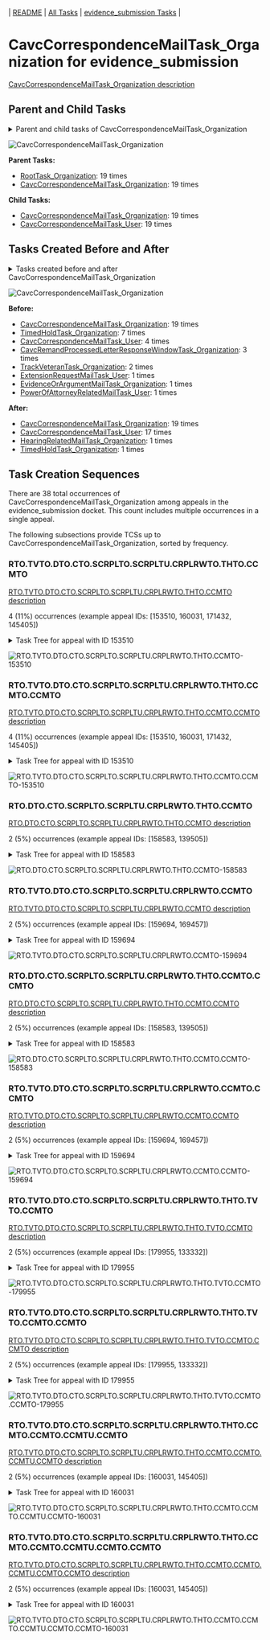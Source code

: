 <!-- DO NOT EDIT THIS FILE.  This file is autogenerated. -->
| [README](../README.md) | [All Tasks](../alltasks.md) | [evidence_submission Tasks](tasklist.md) |

# CavcCorrespondenceMailTask_Organization for evidence_submission

[CavcCorrespondenceMailTask_Organization description](../descr/CavcCorrespondenceMailTask_Organization.md)

## Parent and Child Tasks

<details><summary markdown='span'>Parent and child tasks of CavcCorrespondenceMailTask_Organization
</summary>

```
digraph G {
rankdir=LR;
node [shape=box]
"CavcCorrespondenceMailTask_Organization" -> "CavcCorrespondenceMailTask_User" [label=19]
"CavcCorrespondenceMailTask_Organization" -> "CavcCorrespondenceMailTask_Organization" [label=19]
"RootTask_Organization" -> "CavcCorrespondenceMailTask_Organization" [label=19]
"CavcCorrespondenceMailTask_Organization" -> "CavcCorrespondenceMailTask_Organization" [label=19]
}
```
</details>

![CavcCorrespondenceMailTask_Organization](dot/CavcCorrespondenceMailTask_Organization-parentchild.dot.png)

**Parent Tasks:**

   * [RootTask_Organization](RootTask_Organization.md): 19 times
   * [CavcCorrespondenceMailTask_Organization](CavcCorrespondenceMailTask_Organization.md): 19 times

**Child Tasks:**

   * [CavcCorrespondenceMailTask_Organization](CavcCorrespondenceMailTask_Organization.md): 19 times
   * [CavcCorrespondenceMailTask_User](CavcCorrespondenceMailTask_User.md): 19 times

## Tasks Created Before and After

<details><summary markdown='span'>Tasks created before and after CavcCorrespondenceMailTask_Organization</summary>

```
digraph G {
rankdir=LR;

"CavcCorrespondenceMailTask_Organization" -> "CavcCorrespondenceMailTask_Organization" [label=19]
"CavcCorrespondenceMailTask_Organization" -> "CavcCorrespondenceMailTask_User" [label=17]
"CavcCorrespondenceMailTask_Organization" -> "TimedHoldTask_Organization" [label=1]
"CavcCorrespondenceMailTask_Organization" -> "HearingRelatedMailTask_Organization" [label=1]
"CavcCorrespondenceMailTask_Organization" -> "CavcCorrespondenceMailTask_Organization" [label=19]
"TimedHoldTask_Organization" -> "CavcCorrespondenceMailTask_Organization" [label=7]
"CavcCorrespondenceMailTask_User" -> "CavcCorrespondenceMailTask_Organization" [label=4]
"CavcRemandProcessedLetterResponseWindowTask_Organization" -> "CavcCorrespondenceMailTask_Organization" [label=3]
"TrackVeteranTask_Organization" -> "CavcCorrespondenceMailTask_Organization" [label=2]
"PowerOfAttorneyRelatedMailTask_User" -> "CavcCorrespondenceMailTask_Organization" [label=1]
"ExtensionRequestMailTask_User" -> "CavcCorrespondenceMailTask_Organization" [label=1]
"EvidenceOrArgumentMailTask_Organization" -> "CavcCorrespondenceMailTask_Organization" [label=1]
}
```
</details>

![CavcCorrespondenceMailTask_Organization](dot/CavcCorrespondenceMailTask_Organization.dot.png)

**Before:**

   * [CavcCorrespondenceMailTask_Organization](CavcCorrespondenceMailTask_Organization.md): 19 times
   * [TimedHoldTask_Organization](TimedHoldTask_Organization.md): 7 times
   * [CavcCorrespondenceMailTask_User](CavcCorrespondenceMailTask_User.md): 4 times
   * [CavcRemandProcessedLetterResponseWindowTask_Organization](CavcRemandProcessedLetterResponseWindowTask_Organization.md): 3 times
   * [TrackVeteranTask_Organization](TrackVeteranTask_Organization.md): 2 times
   * [ExtensionRequestMailTask_User](ExtensionRequestMailTask_User.md): 1 times
   * [EvidenceOrArgumentMailTask_Organization](EvidenceOrArgumentMailTask_Organization.md): 1 times
   * [PowerOfAttorneyRelatedMailTask_User](PowerOfAttorneyRelatedMailTask_User.md): 1 times

**After:**

   * [CavcCorrespondenceMailTask_Organization](CavcCorrespondenceMailTask_Organization.md): 19 times
   * [CavcCorrespondenceMailTask_User](CavcCorrespondenceMailTask_User.md): 17 times
   * [HearingRelatedMailTask_Organization](HearingRelatedMailTask_Organization.md): 1 times
   * [TimedHoldTask_Organization](TimedHoldTask_Organization.md): 1 times

## Task Creation Sequences

There are 38 total occurrences of CavcCorrespondenceMailTask_Organization among appeals in the evidence_submission docket.  This count includes multiple occurrences in a single appeal.

The following subsections provide TCSs up to CavcCorrespondenceMailTask_Organization, sorted by frequency.

### RTO.TVTO.DTO.CTO.SCRPLTO.SCRPLTU.CRPLRWTO.THTO.CCMTO

[RTO.TVTO.DTO.CTO.SCRPLTO.SCRPLTU.CRPLRWTO.THTO.CCMTO description](../descr/RTO.TVTO.DTO.CTO.SCRPLTO.SCRPLTU.CRPLRWTO.THTO.CCMTO.md)

4 (11%) occurrences (example appeal IDs: [153510, 160031, 171432, 145405])

<details><summary markdown='span'>Task Tree for appeal with ID 153510</summary>

```
@startuml
skinparam {
  ObjectBorderColor #555
  ObjectBorderThickness 0
  ObjectFontStyle bold
  ObjectFontSize 14
  ObjectAttributeFontColor #333
  ObjectAttributeFontSize 12
}
  object 0.RootTask #8dd3c7 {
Organization
}
  object 1.TrackVeteranTask #bebada {
Organization
}
  object 2.DistributionTask #ffffb3 {
Organization
}
  object 3.CavcTask #bcbd22 {
Organization
}
  object 4.SendCavcRemandProcessedLetterTask #7f7f7f {
Organization
}
  object 5.SendCavcRemandProcessedLetterTask #7f7f7f {
User
}
  object 6.CavcRemandProcessedLetterResponseWindowTask #1f77b4 {
Organization
}
  object 7.TimedHoldTask #fccde5 {
Organization
}
  object 8.ControlledCorrespondenceMailTask #ffffb3 {
Organization
}
  object 9.ControlledCorrespondenceMailTask #ffffb3 {
Organization
}
  object 10.ControlledCorrespondenceMailTask #ffffb3 {
User
}
  object 11.ExtensionRequestMailTask #fdb462 {
Organization
}
  object 12.ExtensionRequestMailTask #fdb462 {
Organization
}
  object 13.ExtensionRequestMailTask #fdb462 {
User
}
  object 14.TimedHoldTask #fccde5 {
User
}
  object 15.CavcCorrespondenceMailTask #1f77b4 {
Organization  <back:white>    </back>
}
  object 16.CavcCorrespondenceMailTask #1f77b4 {
Organization  <back:white>    </back>
}
  object 17.CavcCorrespondenceMailTask #1f77b4 {
User
}
  object 18.CavcRemandProcessedLetterResponseWindowTask #1f77b4 {
User
}
  object 19.JudgeAssignTask #ccebc5 {
User
}
  object 20.JudgeDecisionReviewTask #d9d9d9 {
User
}
  object 21.AttorneyTask #bc80bd {
User
}
  object 22.IhpColocatedTask #bc80bd {
Organization
}
  object 23.IhpColocatedTask #bc80bd {
User
}
  object 24.TimedHoldTask #fccde5 {
User
}
  object 25.IhpColocatedTask #bc80bd {
Organization
}
  object 26.IhpColocatedTask #bc80bd {
User
}
  object 27.TimedHoldTask #fccde5 {
User
}
  object 28.JudgeDecisionReviewTask #d9d9d9 {
User
}
  object 29.JudgeDecisionReviewTask #d9d9d9 {
User
}
  object 30.JudgeDecisionReviewTask #d9d9d9 {
User
}
  object 31.BvaDispatchTask #b3de69 {
Organization
}
  object 32.BvaDispatchTask #b3de69 {
User
}
0.RootTask -- 1.TrackVeteranTask
0.RootTask -- 2.DistributionTask
2.DistributionTask -- 3.CavcTask
3.CavcTask -- 4.SendCavcRemandProcessedLetterTask
4.SendCavcRemandProcessedLetterTask -- 5.SendCavcRemandProcessedLetterTask
3.CavcTask -- 6.CavcRemandProcessedLetterResponseWindowTask
6.CavcRemandProcessedLetterResponseWindowTask -- 7.TimedHoldTask
0.RootTask -- 8.ControlledCorrespondenceMailTask
8.ControlledCorrespondenceMailTask -- 9.ControlledCorrespondenceMailTask
9.ControlledCorrespondenceMailTask -- 10.ControlledCorrespondenceMailTask
0.RootTask -- 11.ExtensionRequestMailTask
11.ExtensionRequestMailTask -- 12.ExtensionRequestMailTask
12.ExtensionRequestMailTask -- 13.ExtensionRequestMailTask
13.ExtensionRequestMailTask -- 14.TimedHoldTask
0.RootTask -- 15.CavcCorrespondenceMailTask
15.CavcCorrespondenceMailTask -- 16.CavcCorrespondenceMailTask
16.CavcCorrespondenceMailTask -- 17.CavcCorrespondenceMailTask
6.CavcRemandProcessedLetterResponseWindowTask -- 18.CavcRemandProcessedLetterResponseWindowTask
0.RootTask -- 19.JudgeAssignTask
0.RootTask -- 20.JudgeDecisionReviewTask
30.JudgeDecisionReviewTask -- 21.AttorneyTask
21.AttorneyTask -- 22.IhpColocatedTask
22.IhpColocatedTask -- 23.IhpColocatedTask
23.IhpColocatedTask -- 24.TimedHoldTask
21.AttorneyTask -- 25.IhpColocatedTask
25.IhpColocatedTask -- 26.IhpColocatedTask
26.IhpColocatedTask -- 27.TimedHoldTask
0.RootTask -- 28.JudgeDecisionReviewTask
0.RootTask -- 29.JudgeDecisionReviewTask
0.RootTask -- 30.JudgeDecisionReviewTask
0.RootTask -- 31.BvaDispatchTask
31.BvaDispatchTask -- 32.BvaDispatchTask
@enduml
```
</details>

![RTO.TVTO.DTO.CTO.SCRPLTO.SCRPLTU.CRPLRWTO.THTO.CCMTO-153510](uml/RTO.TVTO.DTO.CTO.SCRPLTO.SCRPLTU.CRPLRWTO.THTO.CCMTO-153510.png)

### RTO.TVTO.DTO.CTO.SCRPLTO.SCRPLTU.CRPLRWTO.THTO.CCMTO.CCMTO

[RTO.TVTO.DTO.CTO.SCRPLTO.SCRPLTU.CRPLRWTO.THTO.CCMTO.CCMTO description](../descr/RTO.TVTO.DTO.CTO.SCRPLTO.SCRPLTU.CRPLRWTO.THTO.CCMTO.CCMTO.md)

4 (11%) occurrences (example appeal IDs: [153510, 160031, 171432, 145405])

<details><summary markdown='span'>Task Tree for appeal with ID 153510</summary>

```
@startuml
skinparam {
  ObjectBorderColor #555
  ObjectBorderThickness 0
  ObjectFontStyle bold
  ObjectFontSize 14
  ObjectAttributeFontColor #333
  ObjectAttributeFontSize 12
}
  object 0.RootTask #8dd3c7 {
Organization
}
  object 1.TrackVeteranTask #bebada {
Organization
}
  object 2.DistributionTask #ffffb3 {
Organization
}
  object 3.CavcTask #bcbd22 {
Organization
}
  object 4.SendCavcRemandProcessedLetterTask #7f7f7f {
Organization
}
  object 5.SendCavcRemandProcessedLetterTask #7f7f7f {
User
}
  object 6.CavcRemandProcessedLetterResponseWindowTask #1f77b4 {
Organization
}
  object 7.TimedHoldTask #fccde5 {
Organization
}
  object 8.ControlledCorrespondenceMailTask #ffffb3 {
Organization
}
  object 9.ControlledCorrespondenceMailTask #ffffb3 {
Organization
}
  object 10.ControlledCorrespondenceMailTask #ffffb3 {
User
}
  object 11.ExtensionRequestMailTask #fdb462 {
Organization
}
  object 12.ExtensionRequestMailTask #fdb462 {
Organization
}
  object 13.ExtensionRequestMailTask #fdb462 {
User
}
  object 14.TimedHoldTask #fccde5 {
User
}
  object 15.CavcCorrespondenceMailTask #1f77b4 {
Organization  <back:white>    </back>
}
  object 16.CavcCorrespondenceMailTask #1f77b4 {
Organization  <back:white>    </back>
}
  object 17.CavcCorrespondenceMailTask #1f77b4 {
User
}
  object 18.CavcRemandProcessedLetterResponseWindowTask #1f77b4 {
User
}
  object 19.JudgeAssignTask #ccebc5 {
User
}
  object 20.JudgeDecisionReviewTask #d9d9d9 {
User
}
  object 21.AttorneyTask #bc80bd {
User
}
  object 22.IhpColocatedTask #bc80bd {
Organization
}
  object 23.IhpColocatedTask #bc80bd {
User
}
  object 24.TimedHoldTask #fccde5 {
User
}
  object 25.IhpColocatedTask #bc80bd {
Organization
}
  object 26.IhpColocatedTask #bc80bd {
User
}
  object 27.TimedHoldTask #fccde5 {
User
}
  object 28.JudgeDecisionReviewTask #d9d9d9 {
User
}
  object 29.JudgeDecisionReviewTask #d9d9d9 {
User
}
  object 30.JudgeDecisionReviewTask #d9d9d9 {
User
}
  object 31.BvaDispatchTask #b3de69 {
Organization
}
  object 32.BvaDispatchTask #b3de69 {
User
}
0.RootTask -- 1.TrackVeteranTask
0.RootTask -- 2.DistributionTask
2.DistributionTask -- 3.CavcTask
3.CavcTask -- 4.SendCavcRemandProcessedLetterTask
4.SendCavcRemandProcessedLetterTask -- 5.SendCavcRemandProcessedLetterTask
3.CavcTask -- 6.CavcRemandProcessedLetterResponseWindowTask
6.CavcRemandProcessedLetterResponseWindowTask -- 7.TimedHoldTask
0.RootTask -- 8.ControlledCorrespondenceMailTask
8.ControlledCorrespondenceMailTask -- 9.ControlledCorrespondenceMailTask
9.ControlledCorrespondenceMailTask -- 10.ControlledCorrespondenceMailTask
0.RootTask -- 11.ExtensionRequestMailTask
11.ExtensionRequestMailTask -- 12.ExtensionRequestMailTask
12.ExtensionRequestMailTask -- 13.ExtensionRequestMailTask
13.ExtensionRequestMailTask -- 14.TimedHoldTask
0.RootTask -- 15.CavcCorrespondenceMailTask
15.CavcCorrespondenceMailTask -- 16.CavcCorrespondenceMailTask
16.CavcCorrespondenceMailTask -- 17.CavcCorrespondenceMailTask
6.CavcRemandProcessedLetterResponseWindowTask -- 18.CavcRemandProcessedLetterResponseWindowTask
0.RootTask -- 19.JudgeAssignTask
0.RootTask -- 20.JudgeDecisionReviewTask
30.JudgeDecisionReviewTask -- 21.AttorneyTask
21.AttorneyTask -- 22.IhpColocatedTask
22.IhpColocatedTask -- 23.IhpColocatedTask
23.IhpColocatedTask -- 24.TimedHoldTask
21.AttorneyTask -- 25.IhpColocatedTask
25.IhpColocatedTask -- 26.IhpColocatedTask
26.IhpColocatedTask -- 27.TimedHoldTask
0.RootTask -- 28.JudgeDecisionReviewTask
0.RootTask -- 29.JudgeDecisionReviewTask
0.RootTask -- 30.JudgeDecisionReviewTask
0.RootTask -- 31.BvaDispatchTask
31.BvaDispatchTask -- 32.BvaDispatchTask
@enduml
```
</details>

![RTO.TVTO.DTO.CTO.SCRPLTO.SCRPLTU.CRPLRWTO.THTO.CCMTO.CCMTO-153510](uml/RTO.TVTO.DTO.CTO.SCRPLTO.SCRPLTU.CRPLRWTO.THTO.CCMTO.CCMTO-153510.png)

### RTO.DTO.CTO.SCRPLTO.SCRPLTU.CRPLRWTO.THTO.CCMTO

[RTO.DTO.CTO.SCRPLTO.SCRPLTU.CRPLRWTO.THTO.CCMTO description](../descr/RTO.DTO.CTO.SCRPLTO.SCRPLTU.CRPLRWTO.THTO.CCMTO.md)

2 (5%) occurrences (example appeal IDs: [158583, 139505])

<details><summary markdown='span'>Task Tree for appeal with ID 158583</summary>

```
@startuml
skinparam {
  ObjectBorderColor #555
  ObjectBorderThickness 0
  ObjectFontStyle bold
  ObjectFontSize 14
  ObjectAttributeFontColor #333
  ObjectAttributeFontSize 12
}
  object 0.RootTask #8dd3c7 {
Organization
}
  object 1.DistributionTask #ffffb3 {
Organization
}
  object 2.CavcTask #bcbd22 {
Organization
}
  object 3.SendCavcRemandProcessedLetterTask #7f7f7f {
Organization
}
  object 4.SendCavcRemandProcessedLetterTask #7f7f7f {
User
}
  object 5.CavcRemandProcessedLetterResponseWindowTask #1f77b4 {
Organization
}
  object 6.TimedHoldTask #fccde5 {
Organization
}
  object 7.CavcCorrespondenceMailTask #1f77b4 {
Organization  <back:white>    </back>
}
  object 8.CavcCorrespondenceMailTask #1f77b4 {
Organization  <back:white>    </back>
}
  object 9.CavcCorrespondenceMailTask #1f77b4 {
Organization  <back:white>    </back>
}
  object 10.CavcCorrespondenceMailTask #1f77b4 {
Organization  <back:white>    </back>
}
  object 11.HearingRelatedMailTask #8dd3c7 {
Organization
}
  object 12.HearingRelatedMailTask #8dd3c7 {
Organization
}
  object 13.HearingRelatedMailTask #8dd3c7 {
User
}
  object 14.CavcCorrespondenceMailTask #1f77b4 {
User
}
  object 15.HearingRelatedMailTask #8dd3c7 {
User
}
  object 16.HearingRelatedMailTask #8dd3c7 {
Organization
}
  object 17.CavcRemandProcessedLetterResponseWindowTask #1f77b4 {
User
}
  object 18.JudgeAssignTask #ccebc5 {
User
}
  object 19.JudgeDecisionReviewTask #d9d9d9 {
User
}
  object 20.AttorneyTask #bc80bd {
User
}
0.RootTask -- 1.DistributionTask
1.DistributionTask -- 2.CavcTask
2.CavcTask -- 3.SendCavcRemandProcessedLetterTask
3.SendCavcRemandProcessedLetterTask -- 4.SendCavcRemandProcessedLetterTask
2.CavcTask -- 5.CavcRemandProcessedLetterResponseWindowTask
5.CavcRemandProcessedLetterResponseWindowTask -- 6.TimedHoldTask
0.RootTask -- 7.CavcCorrespondenceMailTask
7.CavcCorrespondenceMailTask -- 8.CavcCorrespondenceMailTask
0.RootTask -- 9.CavcCorrespondenceMailTask
9.CavcCorrespondenceMailTask -- 10.CavcCorrespondenceMailTask
0.RootTask -- 11.HearingRelatedMailTask
11.HearingRelatedMailTask -- 12.HearingRelatedMailTask
12.HearingRelatedMailTask -- 13.HearingRelatedMailTask
10.CavcCorrespondenceMailTask -- 14.CavcCorrespondenceMailTask
12.HearingRelatedMailTask -- 15.HearingRelatedMailTask
15.HearingRelatedMailTask -- 16.HearingRelatedMailTask
5.CavcRemandProcessedLetterResponseWindowTask -- 17.CavcRemandProcessedLetterResponseWindowTask
0.RootTask -- 18.JudgeAssignTask
0.RootTask -- 19.JudgeDecisionReviewTask
19.JudgeDecisionReviewTask -- 20.AttorneyTask
@enduml
```
</details>

![RTO.DTO.CTO.SCRPLTO.SCRPLTU.CRPLRWTO.THTO.CCMTO-158583](uml/RTO.DTO.CTO.SCRPLTO.SCRPLTU.CRPLRWTO.THTO.CCMTO-158583.png)

### RTO.TVTO.DTO.CTO.SCRPLTO.SCRPLTU.CRPLRWTO.CCMTO

[RTO.TVTO.DTO.CTO.SCRPLTO.SCRPLTU.CRPLRWTO.CCMTO description](../descr/RTO.TVTO.DTO.CTO.SCRPLTO.SCRPLTU.CRPLRWTO.CCMTO.md)

2 (5%) occurrences (example appeal IDs: [159694, 169457])

<details><summary markdown='span'>Task Tree for appeal with ID 159694</summary>

```
@startuml
skinparam {
  ObjectBorderColor #555
  ObjectBorderThickness 0
  ObjectFontStyle bold
  ObjectFontSize 14
  ObjectAttributeFontColor #333
  ObjectAttributeFontSize 12
}
  object 0.RootTask #8dd3c7 {
Organization
}
  object 1.TrackVeteranTask #bebada {
Organization
}
  object 2.DistributionTask #ffffb3 {
Organization
}
  object 3.CavcTask #bcbd22 {
Organization
}
  object 4.SendCavcRemandProcessedLetterTask #7f7f7f {
Organization
}
  object 5.SendCavcRemandProcessedLetterTask #7f7f7f {
User
}
  object 6.CavcRemandProcessedLetterResponseWindowTask #1f77b4 {
Organization
}
  object 7.TimedHoldTask #fccde5 {
Organization
}
  object 8.CavcCorrespondenceMailTask #1f77b4 {
Organization  <back:white>    </back>
}
  object 9.CavcCorrespondenceMailTask #1f77b4 {
Organization  <back:white>    </back>
}
  object 10.CavcCorrespondenceMailTask #1f77b4 {
User
}
  object 11.CavcRemandProcessedLetterResponseWindowTask #1f77b4 {
User
}
  object 12.JudgeAssignTask #ccebc5 {
User
}
  object 13.JudgeDecisionReviewTask #d9d9d9 {
User
}
  object 14.AttorneyTask #bc80bd {
User
}
  object 15.BvaDispatchTask #b3de69 {
Organization
}
  object 16.BvaDispatchTask #b3de69 {
User
}
0.RootTask -- 1.TrackVeteranTask
0.RootTask -- 2.DistributionTask
2.DistributionTask -- 3.CavcTask
3.CavcTask -- 4.SendCavcRemandProcessedLetterTask
4.SendCavcRemandProcessedLetterTask -- 5.SendCavcRemandProcessedLetterTask
3.CavcTask -- 6.CavcRemandProcessedLetterResponseWindowTask
6.CavcRemandProcessedLetterResponseWindowTask -- 7.TimedHoldTask
0.RootTask -- 8.CavcCorrespondenceMailTask
8.CavcCorrespondenceMailTask -- 9.CavcCorrespondenceMailTask
9.CavcCorrespondenceMailTask -- 10.CavcCorrespondenceMailTask
6.CavcRemandProcessedLetterResponseWindowTask -- 11.CavcRemandProcessedLetterResponseWindowTask
0.RootTask -- 12.JudgeAssignTask
0.RootTask -- 13.JudgeDecisionReviewTask
13.JudgeDecisionReviewTask -- 14.AttorneyTask
0.RootTask -- 15.BvaDispatchTask
15.BvaDispatchTask -- 16.BvaDispatchTask
@enduml
```
</details>

![RTO.TVTO.DTO.CTO.SCRPLTO.SCRPLTU.CRPLRWTO.CCMTO-159694](uml/RTO.TVTO.DTO.CTO.SCRPLTO.SCRPLTU.CRPLRWTO.CCMTO-159694.png)

### RTO.DTO.CTO.SCRPLTO.SCRPLTU.CRPLRWTO.THTO.CCMTO.CCMTO

[RTO.DTO.CTO.SCRPLTO.SCRPLTU.CRPLRWTO.THTO.CCMTO.CCMTO description](../descr/RTO.DTO.CTO.SCRPLTO.SCRPLTU.CRPLRWTO.THTO.CCMTO.CCMTO.md)

2 (5%) occurrences (example appeal IDs: [158583, 139505])

<details><summary markdown='span'>Task Tree for appeal with ID 158583</summary>

```
@startuml
skinparam {
  ObjectBorderColor #555
  ObjectBorderThickness 0
  ObjectFontStyle bold
  ObjectFontSize 14
  ObjectAttributeFontColor #333
  ObjectAttributeFontSize 12
}
  object 0.RootTask #8dd3c7 {
Organization
}
  object 1.DistributionTask #ffffb3 {
Organization
}
  object 2.CavcTask #bcbd22 {
Organization
}
  object 3.SendCavcRemandProcessedLetterTask #7f7f7f {
Organization
}
  object 4.SendCavcRemandProcessedLetterTask #7f7f7f {
User
}
  object 5.CavcRemandProcessedLetterResponseWindowTask #1f77b4 {
Organization
}
  object 6.TimedHoldTask #fccde5 {
Organization
}
  object 7.CavcCorrespondenceMailTask #1f77b4 {
Organization  <back:white>    </back>
}
  object 8.CavcCorrespondenceMailTask #1f77b4 {
Organization  <back:white>    </back>
}
  object 9.CavcCorrespondenceMailTask #1f77b4 {
Organization  <back:white>    </back>
}
  object 10.CavcCorrespondenceMailTask #1f77b4 {
Organization  <back:white>    </back>
}
  object 11.HearingRelatedMailTask #8dd3c7 {
Organization
}
  object 12.HearingRelatedMailTask #8dd3c7 {
Organization
}
  object 13.HearingRelatedMailTask #8dd3c7 {
User
}
  object 14.CavcCorrespondenceMailTask #1f77b4 {
User
}
  object 15.HearingRelatedMailTask #8dd3c7 {
User
}
  object 16.HearingRelatedMailTask #8dd3c7 {
Organization
}
  object 17.CavcRemandProcessedLetterResponseWindowTask #1f77b4 {
User
}
  object 18.JudgeAssignTask #ccebc5 {
User
}
  object 19.JudgeDecisionReviewTask #d9d9d9 {
User
}
  object 20.AttorneyTask #bc80bd {
User
}
0.RootTask -- 1.DistributionTask
1.DistributionTask -- 2.CavcTask
2.CavcTask -- 3.SendCavcRemandProcessedLetterTask
3.SendCavcRemandProcessedLetterTask -- 4.SendCavcRemandProcessedLetterTask
2.CavcTask -- 5.CavcRemandProcessedLetterResponseWindowTask
5.CavcRemandProcessedLetterResponseWindowTask -- 6.TimedHoldTask
0.RootTask -- 7.CavcCorrespondenceMailTask
7.CavcCorrespondenceMailTask -- 8.CavcCorrespondenceMailTask
0.RootTask -- 9.CavcCorrespondenceMailTask
9.CavcCorrespondenceMailTask -- 10.CavcCorrespondenceMailTask
0.RootTask -- 11.HearingRelatedMailTask
11.HearingRelatedMailTask -- 12.HearingRelatedMailTask
12.HearingRelatedMailTask -- 13.HearingRelatedMailTask
10.CavcCorrespondenceMailTask -- 14.CavcCorrespondenceMailTask
12.HearingRelatedMailTask -- 15.HearingRelatedMailTask
15.HearingRelatedMailTask -- 16.HearingRelatedMailTask
5.CavcRemandProcessedLetterResponseWindowTask -- 17.CavcRemandProcessedLetterResponseWindowTask
0.RootTask -- 18.JudgeAssignTask
0.RootTask -- 19.JudgeDecisionReviewTask
19.JudgeDecisionReviewTask -- 20.AttorneyTask
@enduml
```
</details>

![RTO.DTO.CTO.SCRPLTO.SCRPLTU.CRPLRWTO.THTO.CCMTO.CCMTO-158583](uml/RTO.DTO.CTO.SCRPLTO.SCRPLTU.CRPLRWTO.THTO.CCMTO.CCMTO-158583.png)

### RTO.TVTO.DTO.CTO.SCRPLTO.SCRPLTU.CRPLRWTO.CCMTO.CCMTO

[RTO.TVTO.DTO.CTO.SCRPLTO.SCRPLTU.CRPLRWTO.CCMTO.CCMTO description](../descr/RTO.TVTO.DTO.CTO.SCRPLTO.SCRPLTU.CRPLRWTO.CCMTO.CCMTO.md)

2 (5%) occurrences (example appeal IDs: [159694, 169457])

<details><summary markdown='span'>Task Tree for appeal with ID 159694</summary>

```
@startuml
skinparam {
  ObjectBorderColor #555
  ObjectBorderThickness 0
  ObjectFontStyle bold
  ObjectFontSize 14
  ObjectAttributeFontColor #333
  ObjectAttributeFontSize 12
}
  object 0.RootTask #8dd3c7 {
Organization
}
  object 1.TrackVeteranTask #bebada {
Organization
}
  object 2.DistributionTask #ffffb3 {
Organization
}
  object 3.CavcTask #bcbd22 {
Organization
}
  object 4.SendCavcRemandProcessedLetterTask #7f7f7f {
Organization
}
  object 5.SendCavcRemandProcessedLetterTask #7f7f7f {
User
}
  object 6.CavcRemandProcessedLetterResponseWindowTask #1f77b4 {
Organization
}
  object 7.TimedHoldTask #fccde5 {
Organization
}
  object 8.CavcCorrespondenceMailTask #1f77b4 {
Organization  <back:white>    </back>
}
  object 9.CavcCorrespondenceMailTask #1f77b4 {
Organization  <back:white>    </back>
}
  object 10.CavcCorrespondenceMailTask #1f77b4 {
User
}
  object 11.CavcRemandProcessedLetterResponseWindowTask #1f77b4 {
User
}
  object 12.JudgeAssignTask #ccebc5 {
User
}
  object 13.JudgeDecisionReviewTask #d9d9d9 {
User
}
  object 14.AttorneyTask #bc80bd {
User
}
  object 15.BvaDispatchTask #b3de69 {
Organization
}
  object 16.BvaDispatchTask #b3de69 {
User
}
0.RootTask -- 1.TrackVeteranTask
0.RootTask -- 2.DistributionTask
2.DistributionTask -- 3.CavcTask
3.CavcTask -- 4.SendCavcRemandProcessedLetterTask
4.SendCavcRemandProcessedLetterTask -- 5.SendCavcRemandProcessedLetterTask
3.CavcTask -- 6.CavcRemandProcessedLetterResponseWindowTask
6.CavcRemandProcessedLetterResponseWindowTask -- 7.TimedHoldTask
0.RootTask -- 8.CavcCorrespondenceMailTask
8.CavcCorrespondenceMailTask -- 9.CavcCorrespondenceMailTask
9.CavcCorrespondenceMailTask -- 10.CavcCorrespondenceMailTask
6.CavcRemandProcessedLetterResponseWindowTask -- 11.CavcRemandProcessedLetterResponseWindowTask
0.RootTask -- 12.JudgeAssignTask
0.RootTask -- 13.JudgeDecisionReviewTask
13.JudgeDecisionReviewTask -- 14.AttorneyTask
0.RootTask -- 15.BvaDispatchTask
15.BvaDispatchTask -- 16.BvaDispatchTask
@enduml
```
</details>

![RTO.TVTO.DTO.CTO.SCRPLTO.SCRPLTU.CRPLRWTO.CCMTO.CCMTO-159694](uml/RTO.TVTO.DTO.CTO.SCRPLTO.SCRPLTU.CRPLRWTO.CCMTO.CCMTO-159694.png)

### RTO.TVTO.DTO.CTO.SCRPLTO.SCRPLTU.CRPLRWTO.THTO.TVTO.CCMTO

[RTO.TVTO.DTO.CTO.SCRPLTO.SCRPLTU.CRPLRWTO.THTO.TVTO.CCMTO description](../descr/RTO.TVTO.DTO.CTO.SCRPLTO.SCRPLTU.CRPLRWTO.THTO.TVTO.CCMTO.md)

2 (5%) occurrences (example appeal IDs: [179955, 133332])

<details><summary markdown='span'>Task Tree for appeal with ID 179955</summary>

```
@startuml
skinparam {
  ObjectBorderColor #555
  ObjectBorderThickness 0
  ObjectFontStyle bold
  ObjectFontSize 14
  ObjectAttributeFontColor #333
  ObjectAttributeFontSize 12
}
  object 0.RootTask #8dd3c7 {
Organization
}
  object 1.TrackVeteranTask #bebada {
Organization
}
  object 2.DistributionTask #ffffb3 {
Organization
}
  object 3.CavcTask #bcbd22 {
Organization
}
  object 4.SendCavcRemandProcessedLetterTask #7f7f7f {
Organization
}
  object 5.SendCavcRemandProcessedLetterTask #7f7f7f {
User
}
  object 6.CavcRemandProcessedLetterResponseWindowTask #1f77b4 {
Organization
}
  object 7.TimedHoldTask #fccde5 {
Organization
}
  object 8.TrackVeteranTask #bebada {
Organization
}
  object 9.CavcCorrespondenceMailTask #1f77b4 {
Organization  <back:white>    </back>
}
  object 10.CavcCorrespondenceMailTask #1f77b4 {
Organization  <back:white>    </back>
}
  object 11.CavcCorrespondenceMailTask #1f77b4 {
User
}
0.RootTask -- 1.TrackVeteranTask
0.RootTask -- 2.DistributionTask
2.DistributionTask -- 3.CavcTask
3.CavcTask -- 4.SendCavcRemandProcessedLetterTask
4.SendCavcRemandProcessedLetterTask -- 5.SendCavcRemandProcessedLetterTask
3.CavcTask -- 6.CavcRemandProcessedLetterResponseWindowTask
6.CavcRemandProcessedLetterResponseWindowTask -- 7.TimedHoldTask
0.RootTask -- 8.TrackVeteranTask
0.RootTask -- 9.CavcCorrespondenceMailTask
9.CavcCorrespondenceMailTask -- 10.CavcCorrespondenceMailTask
10.CavcCorrespondenceMailTask -- 11.CavcCorrespondenceMailTask
@enduml
```
</details>

![RTO.TVTO.DTO.CTO.SCRPLTO.SCRPLTU.CRPLRWTO.THTO.TVTO.CCMTO-179955](uml/RTO.TVTO.DTO.CTO.SCRPLTO.SCRPLTU.CRPLRWTO.THTO.TVTO.CCMTO-179955.png)

### RTO.TVTO.DTO.CTO.SCRPLTO.SCRPLTU.CRPLRWTO.THTO.TVTO.CCMTO.CCMTO

[RTO.TVTO.DTO.CTO.SCRPLTO.SCRPLTU.CRPLRWTO.THTO.TVTO.CCMTO.CCMTO description](../descr/RTO.TVTO.DTO.CTO.SCRPLTO.SCRPLTU.CRPLRWTO.THTO.TVTO.CCMTO.CCMTO.md)

2 (5%) occurrences (example appeal IDs: [179955, 133332])

<details><summary markdown='span'>Task Tree for appeal with ID 179955</summary>

```
@startuml
skinparam {
  ObjectBorderColor #555
  ObjectBorderThickness 0
  ObjectFontStyle bold
  ObjectFontSize 14
  ObjectAttributeFontColor #333
  ObjectAttributeFontSize 12
}
  object 0.RootTask #8dd3c7 {
Organization
}
  object 1.TrackVeteranTask #bebada {
Organization
}
  object 2.DistributionTask #ffffb3 {
Organization
}
  object 3.CavcTask #bcbd22 {
Organization
}
  object 4.SendCavcRemandProcessedLetterTask #7f7f7f {
Organization
}
  object 5.SendCavcRemandProcessedLetterTask #7f7f7f {
User
}
  object 6.CavcRemandProcessedLetterResponseWindowTask #1f77b4 {
Organization
}
  object 7.TimedHoldTask #fccde5 {
Organization
}
  object 8.TrackVeteranTask #bebada {
Organization
}
  object 9.CavcCorrespondenceMailTask #1f77b4 {
Organization  <back:white>    </back>
}
  object 10.CavcCorrespondenceMailTask #1f77b4 {
Organization  <back:white>    </back>
}
  object 11.CavcCorrespondenceMailTask #1f77b4 {
User
}
0.RootTask -- 1.TrackVeteranTask
0.RootTask -- 2.DistributionTask
2.DistributionTask -- 3.CavcTask
3.CavcTask -- 4.SendCavcRemandProcessedLetterTask
4.SendCavcRemandProcessedLetterTask -- 5.SendCavcRemandProcessedLetterTask
3.CavcTask -- 6.CavcRemandProcessedLetterResponseWindowTask
6.CavcRemandProcessedLetterResponseWindowTask -- 7.TimedHoldTask
0.RootTask -- 8.TrackVeteranTask
0.RootTask -- 9.CavcCorrespondenceMailTask
9.CavcCorrespondenceMailTask -- 10.CavcCorrespondenceMailTask
10.CavcCorrespondenceMailTask -- 11.CavcCorrespondenceMailTask
@enduml
```
</details>

![RTO.TVTO.DTO.CTO.SCRPLTO.SCRPLTU.CRPLRWTO.THTO.TVTO.CCMTO.CCMTO-179955](uml/RTO.TVTO.DTO.CTO.SCRPLTO.SCRPLTU.CRPLRWTO.THTO.TVTO.CCMTO.CCMTO-179955.png)

### RTO.TVTO.DTO.CTO.SCRPLTO.SCRPLTU.CRPLRWTO.THTO.CCMTO.CCMTO.CCMTU.CCMTO

[RTO.TVTO.DTO.CTO.SCRPLTO.SCRPLTU.CRPLRWTO.THTO.CCMTO.CCMTO.CCMTU.CCMTO description](../descr/RTO.TVTO.DTO.CTO.SCRPLTO.SCRPLTU.CRPLRWTO.THTO.CCMTO.CCMTO.CCMTU.CCMTO.md)

2 (5%) occurrences (example appeal IDs: [160031, 145405])

<details><summary markdown='span'>Task Tree for appeal with ID 160031</summary>

```
@startuml
skinparam {
  ObjectBorderColor #555
  ObjectBorderThickness 0
  ObjectFontStyle bold
  ObjectFontSize 14
  ObjectAttributeFontColor #333
  ObjectAttributeFontSize 12
}
  object 0.RootTask #8dd3c7 {
Organization
}
  object 1.TrackVeteranTask #bebada {
Organization
}
  object 2.DistributionTask #ffffb3 {
Organization
}
  object 3.CavcTask #bcbd22 {
Organization
}
  object 4.SendCavcRemandProcessedLetterTask #7f7f7f {
Organization
}
  object 5.SendCavcRemandProcessedLetterTask #7f7f7f {
User
}
  object 6.CavcRemandProcessedLetterResponseWindowTask #1f77b4 {
Organization
}
  object 7.TimedHoldTask #fccde5 {
Organization
}
  object 8.CavcCorrespondenceMailTask #1f77b4 {
Organization  <back:white>    </back>
}
  object 9.CavcCorrespondenceMailTask #1f77b4 {
Organization  <back:white>    </back>
}
  object 10.CavcCorrespondenceMailTask #1f77b4 {
User
}
  object 11.CavcCorrespondenceMailTask #1f77b4 {
Organization  <back:white>    </back>
}
  object 12.CavcCorrespondenceMailTask #1f77b4 {
Organization  <back:white>    </back>
}
  object 13.CavcCorrespondenceMailTask #1f77b4 {
User
}
  object 14.EvidenceOrArgumentMailTask #ffffb3 {
Organization
}
  object 15.EvidenceOrArgumentMailTask #ffffb3 {
Organization
}
  object 16.EvidenceOrArgumentMailTask #ffffb3 {
User
}
  object 17.CavcRemandProcessedLetterResponseWindowTask #1f77b4 {
User
}
  object 18.JudgeAssignTask #ccebc5 {
User
}
  object 19.JudgeDecisionReviewTask #d9d9d9 {
User
}
  object 20.AttorneyTask #bc80bd {
User
}
  object 21.BvaDispatchTask #b3de69 {
Organization
}
  object 22.BvaDispatchTask #b3de69 {
User
}
0.RootTask -- 1.TrackVeteranTask
0.RootTask -- 2.DistributionTask
2.DistributionTask -- 3.CavcTask
3.CavcTask -- 4.SendCavcRemandProcessedLetterTask
4.SendCavcRemandProcessedLetterTask -- 5.SendCavcRemandProcessedLetterTask
3.CavcTask -- 6.CavcRemandProcessedLetterResponseWindowTask
6.CavcRemandProcessedLetterResponseWindowTask -- 7.TimedHoldTask
0.RootTask -- 8.CavcCorrespondenceMailTask
8.CavcCorrespondenceMailTask -- 9.CavcCorrespondenceMailTask
9.CavcCorrespondenceMailTask -- 10.CavcCorrespondenceMailTask
0.RootTask -- 11.CavcCorrespondenceMailTask
11.CavcCorrespondenceMailTask -- 12.CavcCorrespondenceMailTask
12.CavcCorrespondenceMailTask -- 13.CavcCorrespondenceMailTask
0.RootTask -- 14.EvidenceOrArgumentMailTask
0.RootTask -- 15.EvidenceOrArgumentMailTask
15.EvidenceOrArgumentMailTask -- 16.EvidenceOrArgumentMailTask
6.CavcRemandProcessedLetterResponseWindowTask -- 17.CavcRemandProcessedLetterResponseWindowTask
0.RootTask -- 18.JudgeAssignTask
0.RootTask -- 19.JudgeDecisionReviewTask
19.JudgeDecisionReviewTask -- 20.AttorneyTask
0.RootTask -- 21.BvaDispatchTask
21.BvaDispatchTask -- 22.BvaDispatchTask
@enduml
```
</details>

![RTO.TVTO.DTO.CTO.SCRPLTO.SCRPLTU.CRPLRWTO.THTO.CCMTO.CCMTO.CCMTU.CCMTO-160031](uml/RTO.TVTO.DTO.CTO.SCRPLTO.SCRPLTU.CRPLRWTO.THTO.CCMTO.CCMTO.CCMTU.CCMTO-160031.png)

### RTO.TVTO.DTO.CTO.SCRPLTO.SCRPLTU.CRPLRWTO.THTO.CCMTO.CCMTO.CCMTU.CCMTO.CCMTO

[RTO.TVTO.DTO.CTO.SCRPLTO.SCRPLTU.CRPLRWTO.THTO.CCMTO.CCMTO.CCMTU.CCMTO.CCMTO description](../descr/RTO.TVTO.DTO.CTO.SCRPLTO.SCRPLTU.CRPLRWTO.THTO.CCMTO.CCMTO.CCMTU.CCMTO.CCMTO.md)

2 (5%) occurrences (example appeal IDs: [160031, 145405])

<details><summary markdown='span'>Task Tree for appeal with ID 160031</summary>

```
@startuml
skinparam {
  ObjectBorderColor #555
  ObjectBorderThickness 0
  ObjectFontStyle bold
  ObjectFontSize 14
  ObjectAttributeFontColor #333
  ObjectAttributeFontSize 12
}
  object 0.RootTask #8dd3c7 {
Organization
}
  object 1.TrackVeteranTask #bebada {
Organization
}
  object 2.DistributionTask #ffffb3 {
Organization
}
  object 3.CavcTask #bcbd22 {
Organization
}
  object 4.SendCavcRemandProcessedLetterTask #7f7f7f {
Organization
}
  object 5.SendCavcRemandProcessedLetterTask #7f7f7f {
User
}
  object 6.CavcRemandProcessedLetterResponseWindowTask #1f77b4 {
Organization
}
  object 7.TimedHoldTask #fccde5 {
Organization
}
  object 8.CavcCorrespondenceMailTask #1f77b4 {
Organization  <back:white>    </back>
}
  object 9.CavcCorrespondenceMailTask #1f77b4 {
Organization  <back:white>    </back>
}
  object 10.CavcCorrespondenceMailTask #1f77b4 {
User
}
  object 11.CavcCorrespondenceMailTask #1f77b4 {
Organization  <back:white>    </back>
}
  object 12.CavcCorrespondenceMailTask #1f77b4 {
Organization  <back:white>    </back>
}
  object 13.CavcCorrespondenceMailTask #1f77b4 {
User
}
  object 14.EvidenceOrArgumentMailTask #ffffb3 {
Organization
}
  object 15.EvidenceOrArgumentMailTask #ffffb3 {
Organization
}
  object 16.EvidenceOrArgumentMailTask #ffffb3 {
User
}
  object 17.CavcRemandProcessedLetterResponseWindowTask #1f77b4 {
User
}
  object 18.JudgeAssignTask #ccebc5 {
User
}
  object 19.JudgeDecisionReviewTask #d9d9d9 {
User
}
  object 20.AttorneyTask #bc80bd {
User
}
  object 21.BvaDispatchTask #b3de69 {
Organization
}
  object 22.BvaDispatchTask #b3de69 {
User
}
0.RootTask -- 1.TrackVeteranTask
0.RootTask -- 2.DistributionTask
2.DistributionTask -- 3.CavcTask
3.CavcTask -- 4.SendCavcRemandProcessedLetterTask
4.SendCavcRemandProcessedLetterTask -- 5.SendCavcRemandProcessedLetterTask
3.CavcTask -- 6.CavcRemandProcessedLetterResponseWindowTask
6.CavcRemandProcessedLetterResponseWindowTask -- 7.TimedHoldTask
0.RootTask -- 8.CavcCorrespondenceMailTask
8.CavcCorrespondenceMailTask -- 9.CavcCorrespondenceMailTask
9.CavcCorrespondenceMailTask -- 10.CavcCorrespondenceMailTask
0.RootTask -- 11.CavcCorrespondenceMailTask
11.CavcCorrespondenceMailTask -- 12.CavcCorrespondenceMailTask
12.CavcCorrespondenceMailTask -- 13.CavcCorrespondenceMailTask
0.RootTask -- 14.EvidenceOrArgumentMailTask
0.RootTask -- 15.EvidenceOrArgumentMailTask
15.EvidenceOrArgumentMailTask -- 16.EvidenceOrArgumentMailTask
6.CavcRemandProcessedLetterResponseWindowTask -- 17.CavcRemandProcessedLetterResponseWindowTask
0.RootTask -- 18.JudgeAssignTask
0.RootTask -- 19.JudgeDecisionReviewTask
19.JudgeDecisionReviewTask -- 20.AttorneyTask
0.RootTask -- 21.BvaDispatchTask
21.BvaDispatchTask -- 22.BvaDispatchTask
@enduml
```
</details>

![RTO.TVTO.DTO.CTO.SCRPLTO.SCRPLTU.CRPLRWTO.THTO.CCMTO.CCMTO.CCMTU.CCMTO.CCMTO-160031](uml/RTO.TVTO.DTO.CTO.SCRPLTO.SCRPLTU.CRPLRWTO.THTO.CCMTO.CCMTO.CCMTU.CCMTO.CCMTO-160031.png)

